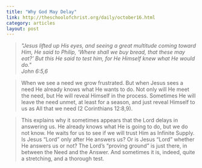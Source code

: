 ```yaml
---
title: "Why God May Delay"
link: http://theschoolofchrist.org/daily/october16.html
category: articles
layout: post
---
```


> _"Jesus lifted up His eyes, and seeing a great multitude coming toward Him,
> He said to Philip, ‘Where shall we buy bread, that these may eat?’ But
> this He said to test him, for He Himself knew what He would do."_  
> _John 6:5,6_

> When we see a need we grow frustrated. But when Jesus sees a need He
> already knows what He wants to do. Not only will He meet the need, but He
> will reveal Himself in the process. Sometimes He will leave the need
> unmet, at least for a season, and just reveal Himself to us as All that we
> need (2 Corinthians 12:8,9).

> This explains why it sometimes appears that the Lord delays in answering
> us. He already knows what He is going to do, but we do not know. He waits
> for us to see if we will trust Him as Infinite Supply. Is Jesus “Lord”
> only after He answers us? Or is Jesus “Lord” whether He answers us or not?
> The Lord’s “proving ground” is just there, in between the Need and the
> Answer. And sometimes it is, indeed, quite a stretching, and a thorough
> test.
